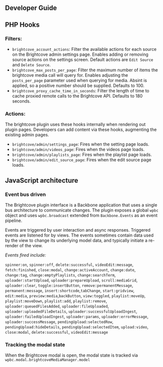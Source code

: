 ## Developer Guide

## PHP Hooks

### Filters:


 * `brightcove_account_actions`: Filter the available actions for each source on the Brightcove admin settings page. Enables adding or removing source actions on the settings screen. Default actions are `Edit Source` and `Delete Source`.
 * `brightcove_max_posts_per_page`: Filter the maximum number of items the brightcove media call will query for.  Enables adjusting the `posts_per_page` parameter used when querying for media. Absint is applied, so a positive number should be supplied. Defaults to 100.
 * `brightcove_proxy_cache_time_in_seconds`: Filter the length of time to cache proxied remote calls to the Brightcove API. Defaults to 180 seconds.


### Actions:

The brightcove plugin uses these hooks internally when rendering out plugin pages. Developers can add content via these hooks, augmenting the existing admin pages.

 * `brightcove/admin/settings_page`: Fires when the setting page loads.
 * `brightcove/admin/videos_page`: Fires when the videos page loads.
 * `brightcove/admin/playlists_page`: Fires when the playlist page loads.
 * `brightcove/admin/edit_source_page`: Fires when the edit source page loads.

## JavaScript architecture

### Event bus driven
The Brightcove plugin interface is a Backbone application that uses a single bus architecture to communicate changes. The plugin exposes a global `wpbc` object and uses `wpbc.broadcast` extended from `Backbone.Events` as an event pipeline.

Events are triggered by user interaction and async responses. Triggered events are listened for by views. The events sometimes contain data used by the view to change its underlying model data, and typically initiate a re-render of the view.

*Events fired include:*

`spinner:on`, `spinner:off`, `delete:successful`, `videoEdit:message`, `fetch:finished`, `close:modal`, `change:activeAccount`, `change:date`, `change:tag`, `change:emptyPlaylists`, `change:searchTerm`, `uploader:startUpload`, `uploader:prepareUpload`, `scroll:mediaGrid`, `uploader:clear`, `toggle:insertButton`, `remove:permanentMessage`, `permanent:message`, `insert:shortcode`,`tabChange`, `start:gridview`, `edit:media`, `preview:media`,`backButton`, `view:toggled`, `playlist:moveUp`, `playlist:moveDown`, `playlist:add`, `playlist:remove`, `uploader:queuedFilesAdded`, `uploader:fileUploaded`, `uploader:uploadedFileDetails`, `uploader:successfulUploadIngest`, `uploader:failedUploadIngest`, `uploader:params`, `uploader:errorMessage`, `uploader:successMessage`, `pendingUpload:selectedRow`, `pendingUpload:hideDetails`, `pendingUpload:selectedItem`, `upload:video`, `close:modal`, `delete:successful`, `videoEdit:message`

### Tracking the modal state

When the Brightcove modal is open, the modal state is tracked via `wpbc.modal.brightcoveMediaManager.model`
